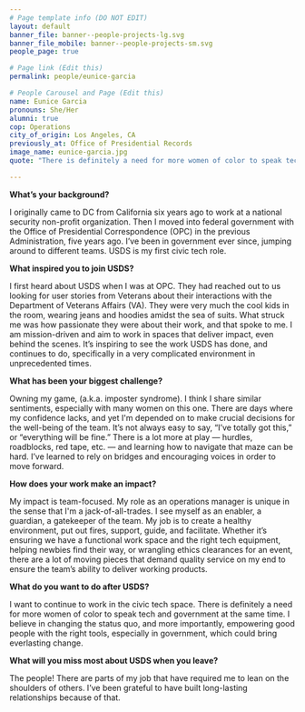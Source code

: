 ```yaml
---
# Page template info (DO NOT EDIT)
layout: default
banner_file: banner--people-projects-lg.svg
banner_file_mobile: banner--people-projects-sm.svg
people_page: true

# Page link (Edit this)
permalink: people/eunice-garcia

# People Carousel and Page (Edit this)
name: Eunice Garcia
pronouns: She/Her
alumni: true
cop: Operations
city_of_origin: Los Angeles, CA
previously_at: Office of Presidential Records
image_name: eunice-garcia.jpg
quote: "There is definitely a need for more women of color to speak tech and government at the same time. I believe in changing the status quo, and more importantly, empowering good people with the right tools, especially in government."

---
```


**What’s your background?**

I originally came to DC from California six years ago to work at a national security non-profit organization. Then I moved into federal government with the Office of Presidential Correspondence (OPC) in the previous Administration, five years ago. I’ve been in government ever since, jumping around to different teams. USDS is my first civic tech role.

**What inspired you to join USDS?**

I first heard about USDS when I was at OPC. They had reached out to us looking for user stories from Veterans about their interactions with the Department of Veterans Affairs (VA). They were very much the cool kids in the room, wearing jeans and hoodies amidst the sea of suits. What struck me was how passionate they were about their work, and that spoke to me. I am mission-driven and aim to work in spaces that deliver impact, even behind the scenes. It’s inspiring to see the work USDS has done, and continues to do, specifically in a very complicated environment in unprecedented times.

**What has been your biggest challenge?**

Owning my game, (a.k.a. imposter syndrome). I think I share similar sentiments, especially with many women on this one. There are days where my confidence lacks, and yet I'm depended on to make crucial decisions for the well-being of the team.
It’s not always easy to say, “I’ve totally got this,” or “everything will be fine.” There is a lot more at play — hurdles, roadblocks, red tape, etc. — and learning how to navigate that maze can be hard. I’ve learned to rely on bridges and encouraging voices in order to move forward.

**How does your work make an impact?**

My impact is team-focused. My role as an operations manager is unique in the sense that I'm a jack-of-all-trades. I see myself as an enabler, a guardian, a gatekeeper of the team.
My job is to create a healthy environment, put out fires, support, guide, and facilitate. Whether it’s ensuring we have a functional work space and the right tech equipment, helping newbies find their way, or wrangling ethics clearances for an event, there are a lot of moving pieces that demand quality service on my end to ensure the team’s ability to deliver working products.

**What do you want to do after USDS?**

I want to continue to work in the civic tech space. There is definitely a need for more women of color to speak tech and government at the same time. I believe in changing the status quo, and more importantly, empowering good people with the right tools, especially in government, which could bring everlasting change.

**What will you miss most about USDS when you leave?**

The people! There are parts of my job that have required me to lean on the shoulders of others. I’ve been grateful to have built long-lasting relationships because of that.
